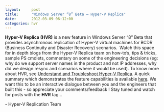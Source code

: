 ```yaml
---
layout:     post
title:      "Windows Server “8” Beta – Hyper-V Replica"
date:       2012-03-09 06:12:00
categories: hvr
---
```

**Hyper-V Replica (HVR)** is a new feature in Windows Server “8” Beta that provides asynchronous replication of Hyper-V virtual machines for BCDR (Business Continuity and Disaster Recovery) scenarios.  Watch this space for in depth blogs from the Hyper-V Replica team on how-to’s, tips & tricks, sample PS cmdlets, commentary on some of the engineering decisions (eg: why do we support server names in the product and not IP addresses, why did we design resync and scenarios where it would be used). To know more about HVR, see [Understand and Troubleshoot Hyper-V Replica](http://www.microsoft.com/download/en/details.aspx?id=29016). A quick summary which demonstrates the feature capabilities is available [here](http://technet.microsoft.com/en-us/library/hh831759.aspx?ppud=4). We want this to be an interactive dialogue between you and the engineers that built this - so appreciate your comments/feedback ! Stay tuned and watch for posts with the **HVR** tag...   

\- Hyper-V Replication Team
